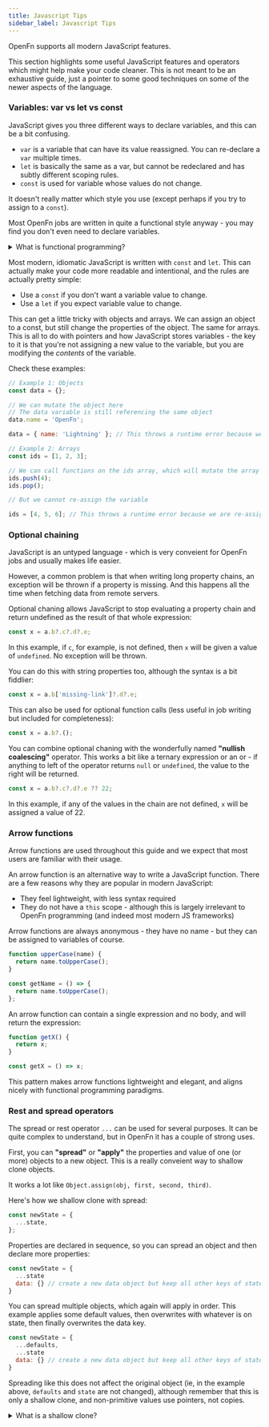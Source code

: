 ```yaml
---
title: Javascript Tips
sidebar_label: Javascript Tips
---
```


OpenFn supports all modern JavaScript features.

This section highlights some useful JavaScript features and operators which
might help make your code cleaner. This is not meant to be an exhaustive guide,
just a pointer to some good techniques on some of the newer aspects of the
language.

### Variables: var vs let vs const

JavaScript gives you three different ways to declare variables, and this can be
a bit confusing.

- `var` is a variable that can have its value reassigned. You can re-declare a
  `var` multiple times.
- `let` is basically the same as a var, but cannot be redeclared and has subtly
  different scoping rules.
- `const` is used for variable whose values do not change.

It doesn't really matter which style you use (except perhaps if you try to
assign to a `const`).

Most OpenFn jobs are written in quite a functional style anyway - you may find
you don't even need to declare variables.

<details>
<summary>What is functional programming?</summary>
Functional programming is a style of programming, increasingly popular in modern Javascript.

Broadly, the idea is to minimize the usage of control flow statements (like
`if/else`,`for`) and instead use chains of functions. In functional programming
we pass data through a pipeline to get the result we want sound familiar?).

```js
const items = [10, 109, 55];

// Imperative JS
const transformedItems = [];
for (const i of items) {
  if (i < 100) {
    transformedItems.push(i * 2);
  }
}

// Functional js
const transformedItems = items.filter(x => x > 100).map(x => x * 2);
```

Functional programming tends to be more terse and condensed than regular,
imperative programming. This is a good and bad thing - but if you're used to the
style, it tends to be very readable and translates well across languages.

</details>

Most modern, idiomatic JavaScript is written with `const` and `let`. This can
actually make your code more readable and intentional, and the rules are
actually pretty simple:

- Use a `const` if you don't want a variable value to change.
- Use a `let` if you expect variable value to change.

This can get a little tricky with objects and arrays. We can assign an object to
a const, but still change the properties of the object. The same for arrays.
This is all to do with pointers and how JavaScript stores variables - the key to
it is that you're not assigning a new value to the variable, but you are
modifying the _contents_ of the variable.

Check these examples:

```js
// Example 1: Objects
const data = {};

// We can mutate the object here
// The data variable is still referencing the same object
data.name = 'OpenFn';

data = { name: 'Lightning' }; // This throws a runtime error because we are re-assigning the variable!

// Example 2: Arrays
const ids = [1, 2, 3];

// We can call functions on the ids array, which will mutate the array's contents
ids.push(4);
ids.pop();

// But we cannot re-assign the variable

ids = [4, 5, 6]; // This throws a runtime error because we are re-assigning the variable!
```

### Optional chaining

JavaScript is an untyped language - which is very conveient for OpenFn jobs and
usually makes life easier.

However, a common problem is that when writing long property chains, an
exception will be thrown if a property is missing. And this happens all the time
when fetching data from remote servers.

Optional chaning allows JavaScript to stop evaluating a property chain and
return undefined as the result of that whole expression:

```js
const x = a.b?.c?.d?.e;
```

In this example, if `c`, for example, is not defined, then `x` will be given a
value of `undefined`. No exception will be thrown.

You can do this with string properties too, although the syntax is a bit
fiddlier:

```js
const x = a.b['missing-link']?.d?.e;
```

This can also be used for optional function calls (less useful in job writing
but included for completeness):

```js
const x = a.b?.();
```

You can combine optional chaning with the wonderfully named **"nullish
coalescing"** operator. This works a bit like a ternary expression or an or - if
anything to left of the operator returns `null` or `undefined`, the value to the
right will be returned.

```js
const x = a.b?.c?.d?.e ?? 22;
```

In this example, if any of the values in the chain are not defined, `x` will be
assigned a value of 22.

### Arrow functions

Arrow functions are used throughout this guide and we expect that most users are
familiar with their usage.

An arrow function is an alternative way to write a JavaScript function. There
are a few reasons why they are popular in modern JavaScript:

- They feel lightweight, with less syntax required
- They do not have a `this` scope - although this is largely irrelevant to
  OpenFn programming (and indeed most modern JS frameworks)

Arrow functions are always anonymous - they have no name - but they can be
assigned to variables of course.

```js
function upperCase(name) {
  return name.toUpperCase();
}

const getName = () => {
  return name.toUpperCase();
};
```

An arrow function can contain a single expression and no body, and will return
the expression:

```js
function getX() {
  return x;
}

const getX = () => x;
```

This pattern makes arrow functions lightweight and elegant, and aligns nicely
with functional programming paradigms.

### Rest and spread operators

The spread or rest operator `...` can be used for several purposes. It can be
quite complex to understand, but in OpenFn it has a couple of strong uses.

First, you can **"spread"** or **"apply"** the properties and value of one (or
more) objects to a new object. This is a really conveient way to shallow clone
objects.

It works a lot like `Object.assign(obj, first, second, third)`.

Here's how we shallow clone with spread:

```js
const newState = {
  ...state,
};
```

Properties are declared in sequence, so you can spread an object and then
declare more properties:

```js
const newState = {
  ...state
  data: {} // create a new data object but keep all other keys of state
}
```

You can spread multiple objects, which again will apply in order. This example
applies some default values, then overwrites with whatever is on state, then
finally overwrites the data key.

```js
const newState = {
  ...defaults,
  ...state
  data: {} // create a new data object but keep all other keys of state
}
```

Spreading like this does not affect the original object (ie, in the example
above, `defaults` and `state` are not changed), although remember that this is
only a shallow clone, and non-primitive values use pointers, not copies.

<details>
<summary>What is a shallow clone?</summary>
To shallow clone an object means to copy all the top-level keys and values of that object onto a new object.

But this ONLY applies to top-level keys. And if a value contains an object,
you're really just copying a _pointer_ to that object.

```js
const a = {
  x: 1,
  y: {
    values: [1, 2, 3]
  }
};

// declare b as a shallow clone of a
const b = {
  ... a
}

b.x = 2; // a.x is unchanged
b.y.values = []; // a.y.values is changed
b.y = 20' // a.y is unchanged
```

A deep clone means that all properties in the whole object tree are cloned.

</details>
